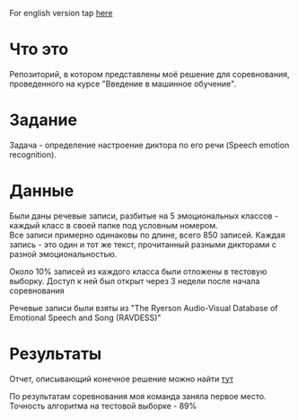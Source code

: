 For english version tap [here](README_en.md)

# Что это

Репозиторий, в котором представлены моё решение для соревнования, проведенного на курсе "Введение в машинное обучение".

# Задание

Задача - определение настроение диктора по его речи (Speech emotion recognition).

# Данные

Были даны речевые записи, разбитые на 5 эмоциональных классов - каждый класс в своей папке под условным номером.  
Все записи примерно одинаковы по длине, всего 850 записей. Каждая запись - это один и тот же текст,
прочитанный разными дикторами с разной эмоциональностью.

Около 10% записей из каждого класса были отложены в тестовую выборку. 
Доступ к ней был открыт через 3 недели после начала соревнования

Речевые записи были взяты из "The Ryerson Audio-Visual Database of Emotional Speech and Song (RAVDESS)"
# Результаты

Отчет, описывающий конечное решение можно найти [тут](/notebooks/report.ipynb)

По результатам соревнования моя команда заняла первое место. Точность алгоритма на тестовой выборке - 89%

